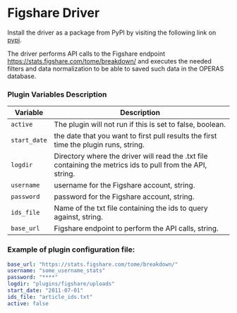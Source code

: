 # Figshare Driver

Install the driver as a package from PyPI by visiting the following link on [pypi][1].

The driver performs API calls to the Figshare endpoint https://stats.figshare.com/tome/breakdown/ and executes the needed filters and data normalization to be able to saved such data in the OPERAS database.


### Plugin Variables Description

| Variable                | Description                                                                                        |
| ----------------------- | -------------------------------------------------------------------------------------------------- |
| `active`                | The plugin will not run if this is set to false, boolean.                                          |
| `start_date`            | the date that you want to first pull results the first time the plugin runs, string.             |
| `logdir`            | Directory where the driver will read the .txt file containing the metrics ids to pull from the API, string.                                           |
| `username`              | username for the Figshare account, string.                                                     |
| `password`              | password for the Figshare account, string.                                                  | 
| `ids_file`              | Name of the txt file containing the ids to query against, string.                                                |
| `base_url`              | Figshare endpoint to perform the API calls, string.                                            |


### Example of plugin configuration file:

```yaml
base_url: "https://stats.figshare.com/tome/breakdown/"
username: "some_username_stats"
password: "****"
logdir: "plugins/figshare/uploads"
start_date: "2011-07-01"
ids_file: "article_ids.txt"
active: false
```

[1]: https://pypi.org/project/figshare-driver/ "Pypi link"
